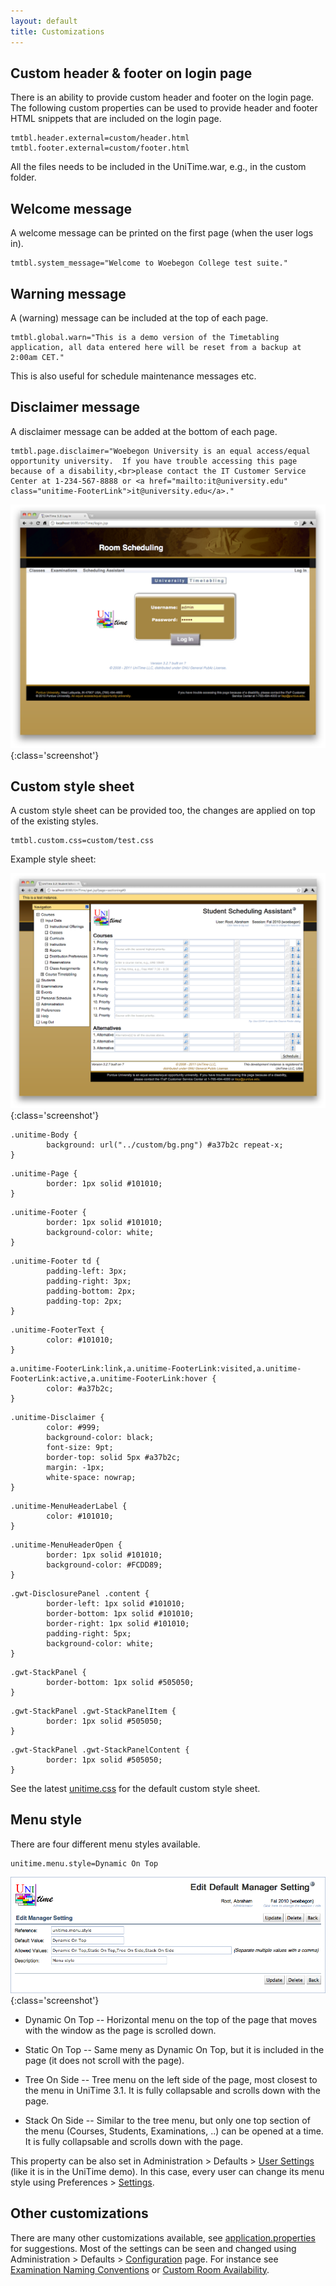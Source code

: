 ```yaml
---
layout: default
title: Customizations
---
```



## Custom header & footer on login page


 There is an ability to provide custom header and footer on the login page. The following custom properties can be used to provide header and footer HTML snippets that are included on the login page.
```
tmtbl.header.external=custom/header.html
tmtbl.footer.external=custom/footer.html
```


 All the files needs to be included in the UniTime.war, e.g., in the custom folder.

## Welcome message


 A welcome message can be printed on the first page (when the user logs in).
```
tmtbl.system_message="Welcome to Woebegon College test suite."
```

## Warning message


 A (warning) message can be included at the top of each page.
```
tmtbl.global.warn="This is a demo version of the Timetabling application, all data entered here will be reset from a backup at 2:00am CET."
```


 This is also useful for schedule maintenance messages etc.

## Disclaimer message


 A disclaimer message can be added at the bottom of each page.
```
tmtbl.page.disclaimer="Woebegon University is an equal access/equal opportunity university.  If you have trouble accessing this page because of a disability,<br>please contact the IT Customer Service Center at 1-234-567-8888 or <a href="mailto:it@university.edu" class="unitime-FooterLink">it@university.edu</a>."
```


![Customizations](images/customizations-1.png){:class='screenshot'}

## Custom style sheet


 A custom style sheet can be provided too, the changes are applied on top of the existing styles.
```
tmtbl.custom.css=custom/test.css
```


 Example style sheet:


![Customizations](images/customizations-2.png){:class='screenshot'}
```
.unitime-Body {
        background: url("../custom/bg.png") #a37b2c repeat-x;
}
```


```
.unitime-Page {
        border: 1px solid #101010;
}
```


```
.unitime-Footer {
        border: 1px solid #101010;
        background-color: white;
}
```


```
.unitime-Footer td {
        padding-left: 3px;
        padding-right: 3px;
        padding-bottom: 2px;
        padding-top: 2px;
}
```


```
.unitime-FooterText {
        color: #101010;
}
```


```
a.unitime-FooterLink:link,a.unitime-FooterLink:visited,a.unitime-FooterLink:active,a.unitime-FooterLink:hover {
        color: #a37b2c;
}
```


```
.unitime-Disclaimer {
        color: #999;
        background-color: black;
        font-size: 9pt;
        border-top: solid 5px #a37b2c;
        margin: -1px;
        white-space: nowrap;
}
```


```
.unitime-MenuHeaderLabel {
        color: #101010;
}
```


```
.unitime-MenuHeaderOpen {
        border: 1px solid #101010;
        background-color: #FCDD89;
}
```


```
.gwt-DisclosurePanel .content {
        border-left: 1px solid #101010;
        border-bottom: 1px solid #101010;
        border-right: 1px solid #101010;
        padding-right: 5px;
        background-color: white;
}
```


```
.gwt-StackPanel {
        border-bottom: 1px solid #505050;
}
```


```
.gwt-StackPanel .gwt-StackPanelItem {
        border: 1px solid #505050;
}
```


```
.gwt-StackPanel .gwt-StackPanelContent {
        border: 1px solid #505050;
}
```


 See the latest [unitime.css](https://github.com/UniTime/unitime/blob/master/WebContent/styles/unitime.css) for the default custom style sheet.

## Menu style


 There are four different menu styles available.
```
unitime.menu.style=Dynamic On Top
```


![Customizations](images/customizations-3.png){:class='screenshot'}

* Dynamic On Top -- Horizontal menu on the top of the page that moves with the window as the page is scrolled down.

* Static On Top -- Same meny as Dynamic On Top, but it is included in the page (it does not scroll with the page).

* Tree On Side -- Tree menu on the left side of the page, most closest to the menu in UniTime 3.1. It is fully collapsable and scrolls down with the page.

* Stack On Side -- Similar to the tree menu, but only one top section of the menu (Courses, Students, Examinations, ..) can be opened at a time. It is fully collapsable and scrolls down with the page.


 This property can be also set in Administration > Defaults > [User Settings](default-manager-settings) (like it is in the UniTime demo). In this case, every user can change its menu style using Preferences > [Settings](manager-settings).

## Other customizations


 There are many other customizations available, see [application.properties](https://github.com/UniTime/unitime/blob/master/JavaSource/application.properties) for suggestions. Most of the settings can be seen and changed using Administration > Defaults > [Configuration](application-configuration) page. For instance see [Examination Naming Conventions](exam-naming-convention) or [Custom Room Availability](custom-room-availability).
